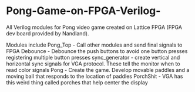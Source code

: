 # Pong-Game-on-FPGA-Verilog-
All Verilog modules for Pong video game created on Lattice FPGA (FPGA dev board provided by Nandland). 

Modules include 
Pong_Top - Call other modules and send final signals to FPGA
Debounce - Debounce the push buttons to avoid one button presses registering multiple button presses
sync_generator - create vertical and horizontal sync signals for VGA protocol. These tell the monitor when to read color signals
Pong - Create the game. Develop movable paddles and a moving ball that responds to the location of paddles
PorchShit - VGA has this weird thing called porches that help center the display
